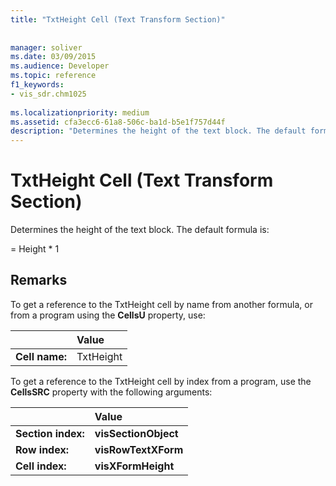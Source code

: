 ```yaml
---
title: "TxtHeight Cell (Text Transform Section)"
 
 
manager: soliver
ms.date: 03/09/2015
ms.audience: Developer
ms.topic: reference
f1_keywords:
- vis_sdr.chm1025
 
ms.localizationpriority: medium
ms.assetid: cfa3ecc6-61a8-506c-ba1d-b5e1f757d44f
description: "Determines the height of the text block. The default formula is:"
---
```


# TxtHeight Cell (Text Transform Section)

Determines the height of the text block. The default formula is:
  
= Height \* 1
  
## Remarks

To get a reference to the TxtHeight cell by name from another formula, or from a program using the **CellsU** property, use: 
  
||Value |
|:-----|:-----|
| **Cell name:**  <br/> | TxtHeight  <br/> |
   
To get a reference to the TxtHeight cell by index from a program, use the **CellsSRC** property with the following arguments: 
  
||Value |
|:-----|:-----|
| **Section index:**  <br/> |**visSectionObject** <br/> |
| **Row index:**  <br/> |**visRowTextXForm** <br/> |
| **Cell index:**  <br/> |**visXFormHeight** <br/> |
   


